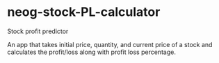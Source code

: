 # neog-stock-PL-calculator
Stock profit predictor

An app that takes initial price, quantity, and current price of a stock and calculates the profit/loss along with profit loss percentage.
